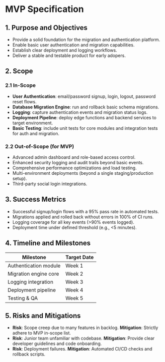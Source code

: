  # MVP Specification

 ## 1. Purpose and Objectives
 - Provide a solid foundation for the migration and authentication platform.
 - Enable basic user authentication and migration capabilities.
 - Establish clear deployment and logging workflows.
 - Deliver a stable and testable product for early adopers.

 ## 2. Scope
 ### 2.1 In-Scope
 - **User Authentication**: email/password signup, login, logout, password reset flows.
 - **Database Migration Engine**: run and rollback basic schema migrations.
 - **Logging**: capture authentication events and migration status logs.
 - **Deployment Pipeline**: deploy edge functions and backend services to target environment.
 - **Basic Testing**: include unit tests for core modules and integration tests for auth and migration.

 ### 2.2 Out-of-Scope (for MVP)
 - Advanced admin dashboard and role-based access control.
 - Enhanced security logging and audit trails beyond basic events.
 - Comprehensive performance optimizations and load testing.
 - Multi-environment deployments (beyond a single staging/production setup).
 - Third-party social login integrations.

 ## 3. Success Metrics
 - Successful signup/login flows with a 95% pass rate in automated tests.
 - Migrations applied and rolled back without errors in 100% of CI runs.
 - Logging coverage for all key events (>90% events logged).
 - Deployment time under defined threshold (e.g., <5 minutes).

 ## 4. Timeline and Milestones
 | Milestone                     | Target Date    |
 |-------------------------------|----------------|
 | Authentication module         | Week 1         |
 | Migration engine core         | Week 2         |
 | Logging integration           | Week 3         |
 | Deployment pipeline           | Week 4         |
 | Testing & QA                  | Week 5         |

 ## 5. Risks and Mitigations
 - **Risk**: Scope creep due to many features in backlog.
   **Mitigation**: Strictly adhere to MVP in-scope list.
 - **Risk**: Junior team unfamiliar with codebase.
   **Mitigation**: Provide clear developer guidelines and code onboarding.
 - **Risk**: Deployment failures.
   **Mitigation**: Automated CI/CD checks and rollback scripts.
